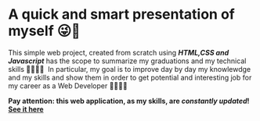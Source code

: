 # A quick and smart presentation of myself ​😜​👋​

This simple web project, created from scratch using ***HTML,CSS and Javascript*** has the scope to summarize my graduations and my technical skills ​👨‍🎓​🏋️‍♂️
​
In particular, my goal is to improve day by day my knowlewdge and my skills and show them in order to get potential and interesting job for my career as a Web Developer 🧑‍💻​💯​💫​

**Pay attention: this web application, as my skills, are ***constantly updated***! [See it here](https://marvelous-cactus-7f2dc7.netlify.app/)**
